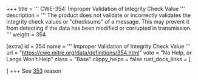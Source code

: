+++
title = '''
CWE-354: Improper Validation of Integrity Check Value
'''
description	= '''
The product does not validate or incorrectly validates the integrity check values or "checksums" of a message. This may prevent it from detecting if the data has been modified or corrupted in transmission.
'''
weight = 354

[extra]
id = 354
name = '''
Improper Validation of Integrity Check Value
'''
url = "https://cwe.mitre.org/data/definitions/354.html"
vote = "No Help, or Langs Won't Help"
class = "Base"
clippy_helps = false
rust_docs_links = [

]
+++
See [353](/cwes/cwe-353) reason
